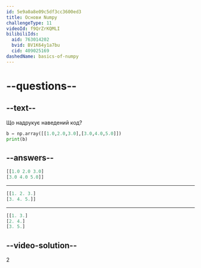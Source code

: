 ```yaml
---
id: 5e9a0a8e09c5df3cc3600ed3
title: Основи Numpy
challengeType: 11
videoId: f9QrZrKQMLI
bilibiliIds:
  aid: 763014202
  bvid: BV1K64y1a7bu
  cid: 409025169
dashedName: basics-of-numpy
---
```


# --questions--

## --text--

Що надрукує наведений код?

```python
b = np.array([[1.0,2.0,3.0],[3.0,4.0,5.0]])
print(b)
```

## --answers--

```python
[[1.0 2.0 3.0]
[3.0 4.0 5.0]]
```

---

```python
[[1. 2. 3.]
[3. 4. 5.]]
```

---

```python
[[1. 3.]
[2. 4.]
[3. 5.]
```

## --video-solution--

2

